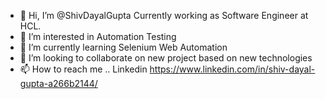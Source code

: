 - 👋 Hi, I’m @ShivDayalGupta Currently working as Software Engineer at HCL.
- 👀 I’m interested in Automation Testing
- 🌱 I’m currently learning Selenium Web Automation
- 💞️ I’m looking to collaborate on new project based on new technologies
- 📫 How to reach me .. Linkedin https://www.linkedin.com/in/shiv-dayal-gupta-a266b2144/

<!---
ShivDayalGupta/ShivDayalGupta is a ✨ special ✨ repository because its `README.md` (this file) appears on your GitHub profile.
You can click the Preview link to take a look at your changes.
--->
